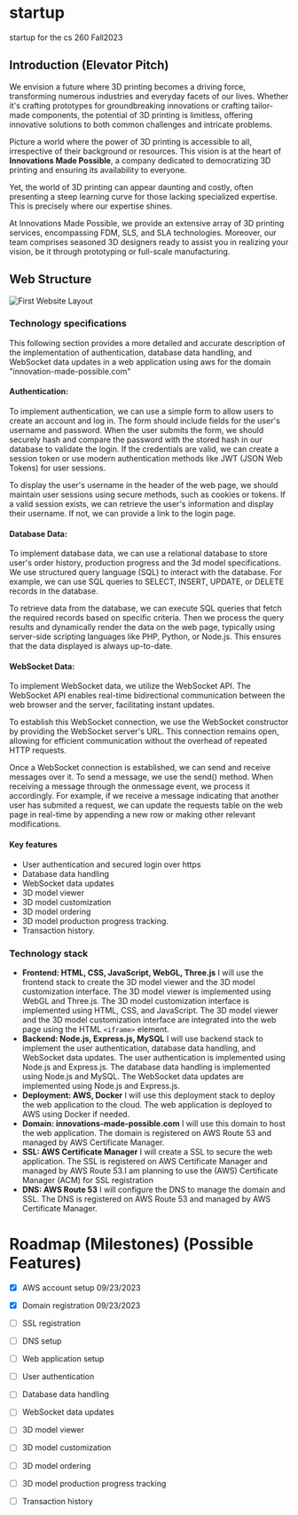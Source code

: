 # startup
startup for the cs 260 Fall2023 

## Introduction (Elevator Pitch)

We envision a future where 3D printing becomes a driving force, transforming numerous industries and everyday facets of our lives. Whether it's crafting prototypes for groundbreaking innovations or crafting tailor-made components, the potential of 3D printing is limitless, offering innovative solutions to both common challenges and intricate problems.

Picture a world where the power of 3D printing is accessible to all, irrespective of their background or resources. This vision is at the heart of **Innovations Made Possible**, a company dedicated to democratizing 3D printing and ensuring its availability to everyone.

Yet, the world of 3D printing can appear daunting and costly, often presenting a steep learning curve for those lacking specialized expertise. This is precisely where our expertise shines.

At Innovations Made Possible, we provide an extensive array of 3D printing services, encompassing FDM, SLS, and SLA technologies. Moreover, our team comprises seasoned 3D designers ready to assist you in realizing your vision, be it through prototyping or full-scale manufacturing.

## Web Structure 

![First Website Layout](https://github.com/e3c0b4r/startup/Assets/Images/Innovations_made_possible-Possible_web-design.jpg) 


### Technology specifications
This following section provides a more detailed and accurate description of the implementation of authentication, database data handling, and WebSocket data updates in a web application using aws for the domain "innovation-made-possible.com"

#### Authentication:
To implement authentication, we can use a simple form to allow users to create an account and log in. The form should include fields for the user's username and password. When the user submits the form, we should securely hash and compare the password with the stored hash in our database to validate the login. If the credentials are valid, we can create a session token or use modern authentication methods like JWT (JSON Web Tokens) for user sessions.

To display the user's username in the header of the web page, we should maintain user sessions using secure methods, such as cookies or tokens. If a valid session exists, we can retrieve the user's information and display their username. If not, we can provide a link to the login page.

#### Database Data:
To implement database data, we can use a relational database to store user's order history, production progress and the 3d model specifications. We use structured query language (SQL) to interact with the database. For example, we can use SQL queries to SELECT, INSERT, UPDATE, or DELETE records in the database.

To retrieve data from the database, we can execute SQL queries that fetch the required records based on specific criteria. Then we process the query results and dynamically render the data on the web page, typically using server-side scripting languages like PHP, Python, or Node.js. This ensures that the data displayed is always up-to-date.

#### WebSocket Data:
To implement WebSocket data, we utilize the WebSocket API. The WebSocket API enables real-time bidirectional communication between the web browser and the server, facilitating instant updates.

To establish this WebSocket connection, we use the WebSocket constructor by providing the WebSocket server's URL. This connection remains open, allowing for efficient communication without the overhead of repeated HTTP requests.

Once a WebSocket connection is established, we can send and receive messages over it. To send a message, we use the send() method. When receiving a message through the onmessage event, we process it accordingly. For example, if we receive a message indicating that another user has submited a request, we can update the requests table on the web page in real-time by appending a new row or making other relevant modifications.

#### Key features
- User authentication and secured login over https
- Database data handling
- WebSocket data updates
- 3D model viewer
- 3D model customization
- 3D model ordering
- 3D model production progress tracking.
- Transaction history.

### Technology stack
- **Frontend: HTML, CSS, JavaScript, WebGL, Three.js**
    I will use the frontend stack to create the 3D model viewer and the 3D model customization interface. The 3D model viewer is implemented using WebGL and Three.js. The 3D model customization interface is implemented using HTML, CSS, and JavaScript. The 3D model viewer and the 3D model customization interface are integrated into the web page using the HTML `<iframe>` element.
- **Backend: Node.js, Express.js, MySQL**
    I will use backend stack to implement the user authentication, database data handling, and WebSocket data updates. The user authentication is implemented using Node.js and Express.js. The database data handling is implemented using Node.js and MySQL. The WebSocket data updates are implemented using Node.js and Express.js.
- **Deployment: AWS, Docker**
    I will use this deployment stack to deploy the web application to the cloud. The web application is deployed to AWS using Docker if needed.
- **Domain: innovations-made-possible.com**
    I will use this domain to host the web application. The domain is registered on AWS Route 53 and managed by AWS Certificate Manager.
- **SSL: AWS Certificate Manager**
    I will create a SSL to secure the web application. The SSL is registered on AWS Certificate Manager and managed by AWS Route 53.I am planning to use the (AWS) Certificate Manager (ACM) for SSL registration
- **DNS: AWS Route 53**
    I will configure the DNS to manage the domain and SSL. The DNS is registered on AWS Route 53 and managed by AWS Certificate Manager.

# Roadmap (Milestones) (Possible Features)
- [x]  AWS account setup 09/23/2023
- [x]  Domain registration 09/23/2023
- [ ]  SSL registration
- [ ]  DNS setup
- [ ]  Web application setup
- [ ]  User authentication
- [ ]  Database data handling
- [ ]  WebSocket data updates
- [ ]  3D model viewer
- [ ]  3D model customization
- [ ]  3D model ordering
- [ ]  3D model production progress tracking
- [ ]  Transaction history



